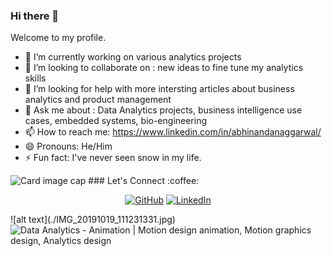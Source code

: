 ### Hi there 👋

Welcome to my profile.

- 🔭 I’m currently working on various analytics projects 
- 👯 I’m looking to collaborate on : new ideas to fine tune my analytics skills
- 🤔 I’m looking for help with more intersting articles about business analytics and product management
- 💬 Ask me about : Data Analytics projects, business intelligence use cases, embedded systems, bio-engineering
- 📫 How to reach me: https://www.linkedin.com/in/abhinandanaggarwal/
- 😄 Pronouns: He/Him
- ⚡ Fun fact: I've never seen snow in my life.

 <img class="card-img-top" src="https://imgur.com/WsAqNfV.gif" alt="Card image cap">
### Let's Connect :coffee:
<p align="center">
	<a href="https://github.com/sisodiya2421"><img src="https://img.icons8.com/bubbles/50/000000/github.png" alt="GitHub"/></a>
	<a href="https://www.linkedin.com/in/abhinandanaggarwal/"><img src="https://img.icons8.com/bubbles/50/000000/linkedin.png" alt="LinkedIn"/></a>
</p>
![alt text](./IMG_20191019_111231331.jpg)
<img alt="Data Analytics - Animation | Motion design animation, Motion graphics  design, Analytics design" class="n3VNCb" src="https://i.pinimg.com/originals/fc/71/63/fc71635c7f1b09ed30413f59bb749582.gif" data-noaft="1" jsname="HiaYvf" jsaction="load:XAeZkd;" style="width: 434px; height: 325.5px; margin: 0px;">

